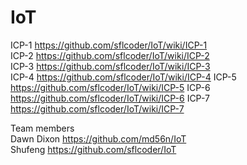 # IoT
ICP-1 https://github.com/sflcoder/IoT/wiki/ICP-1    
ICP-2 https://github.com/sflcoder/IoT/wiki/ICP-2  
ICP-3 https://github.com/sflcoder/IoT/wiki/ICP-3  
ICP-4 https://github.com/sflcoder/IoT/wiki/ICP-4
ICP-5 https://github.com/sflcoder/IoT/wiki/ICP-5
ICP-6 https://github.com/sflcoder/IoT/wiki/ICP-6
ICP-7 https://github.com/sflcoder/IoT/wiki/ICP-7

Team members    
Dawn Dixon      https://github.com/md56n/IoT  
Shufeng         https://github.com/sflcoder/IoT

